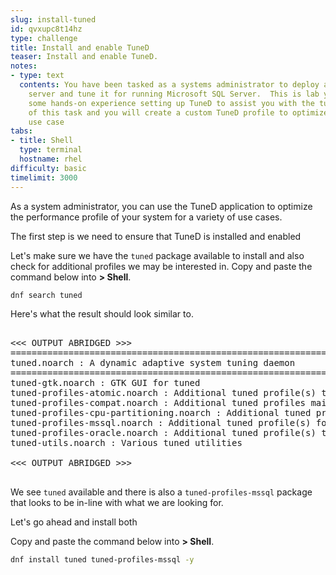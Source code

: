 ```yaml
---
slug: install-tuned
id: qvxupc8t14hz
type: challenge
title: Install and enable TuneD
teaser: Install and enable TuneD.
notes:
- type: text
  contents: You have been tasked as a systems administrator to deploy a new RHEL 8
    server and tune it for running Microsoft SQL Server.  This is lab you will get
    some hands-on experience setting up TuneD to assist you with the tuning portion
    of this task and you will create a custom TuneD profile to optimize it for your
    use case
tabs:
- title: Shell
  type: terminal
  hostname: rhel
difficulty: basic
timelimit: 3000
---
```


As a system administrator, you can use the TuneD application to optimize the performance profile of your system for a variety of use cases.

The first step is we need to ensure that TuneD is installed and enabled

Let's make sure we have the `tuned` package available to install and also check for additional profiles we may be interested in. Copy and paste the command below into __> Shell__.

```bash
dnf search tuned
```

Here's what the result should look similar to.

<pre>

<<< OUTPUT ABRIDGED >>>
================================================================================== Name Exactly Matched: tuned
tuned.noarch : A dynamic adaptive system tuning daemon
================================================================================= Name & Summary Matched: tuned
tuned-gtk.noarch : GTK GUI for tuned
tuned-profiles-atomic.noarch : Additional tuned profile(s) targeted to Atomic
tuned-profiles-compat.noarch : Additional tuned profiles mainly for backward compatibility with tuned 1.0
tuned-profiles-cpu-partitioning.noarch : Additional tuned profile(s) optimized for CPU partitioning
tuned-profiles-mssql.noarch : Additional tuned profile(s) for MS SQL Server
tuned-profiles-oracle.noarch : Additional tuned profile(s) targeted to Oracle loads
tuned-utils.noarch : Various tuned utilities

<<< OUTPUT ABRIDGED >>>

</pre>

We see `tuned` available and there is also a `tuned-profiles-mssql` package that looks to be in-line with what we are looking for.

Let's go ahead and install both

Copy and paste the command below into __> Shell__.

```bash
dnf install tuned tuned-profiles-mssql -y
```
